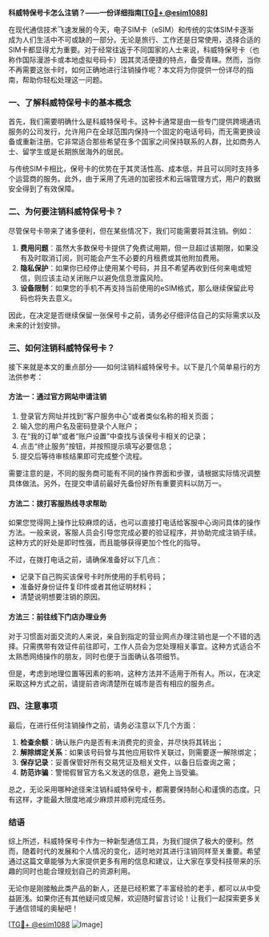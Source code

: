 **科威特保号卡怎么注销？——一份详细指南[[TG💪+ @esim1088](https://t.me/s/esim1088)]**

在现代通信技术飞速发展的今天，电子SIM卡（eSIM）和传统的实体SIM卡逐渐成为人们生活中不可或缺的一部分。无论是旅行、工作还是日常使用，选择合适的SIM卡都显得尤为重要。对于经常往返于不同国家的人士来说，科威特保号卡（也称作国际漫游卡或本地虚拟号码卡）因其灵活便捷的特点，备受青睐。然而，当你不再需要这张卡时，如何正确地进行注销操作呢？本文将为你提供一份详尽的指南，帮助你轻松处理这一问题。

### 一、了解科威特保号卡的基本概念

首先，我们需要明确什么是科威特保号卡。这种卡通常是由一些专门提供跨境通讯服务的公司发行，允许用户在全球范围内保持一个固定的电话号码，而无需更换设备或重新注册。它非常适合那些希望在多个国家之间保持联系的人群，比如商务人士、留学生或是长期旅居海外的居民。

与传统SIM卡相比，保号卡的优势在于其灵活性高、成本低，并且可以同时支持多个运营商的服务。此外，由于采用了先进的加密技术和云端管理方式，用户的数据安全得到了有效保障。

### 二、为何要注销科威特保号卡？

尽管保号卡带来了诸多便利，但在某些情况下，我们可能需要将其注销。例如：

1. **费用问题**：虽然大多数保号卡提供了免费试用期，但一旦超过该期限，如果没有及时取消订阅，则可能会产生不必要的月租费或其他附加费用。
2. **隐私保护**：如果你已经停止使用某个号码，并且不希望再收到任何来电或短信，则应该主动关闭账户以避免信息泄露风险。
3. **设备限制**：如果您的手机不再支持当前使用的eSIM格式，那么继续保留此号码也将失去意义。

因此，在决定是否继续保留一张保号卡之前，请务必仔细评估自己的实际需求以及未来的计划安排。

### 三、如何注销科威特保号卡？

接下来就是本文的重点部分——如何注销科威特保号卡。以下是几个简单易行的方法供参考：

#### 方法一：通过官方网站申请注销

1. 登录官方网址并找到“客户服务中心”或者类似名称的相关页面；
2. 输入您的用户名及密码登录个人账户；
3. 在“我的订单”或者“账户设置”中查找与该保号卡相关的记录；
4. 点击“终止服务”按钮，并按照提示填写必要信息；
5. 提交后等待审核结果即可完成整个流程。

需要注意的是，不同的服务商可能有不同的操作界面和步骤，请根据实际情况调整具体做法。另外，在提交申请前最好先备份好所有重要资料以防万一。

#### 方法二：拨打客服热线寻求帮助

如果您觉得网上操作比较麻烦的话，也可以直接打电话给客服中心询问具体的操作方法。一般来说，客服人员会引导您完成必要的验证程序，并协助完成注销手续。这种方式的好处是即时性强，而且能够获得更加个性化的指导。

不过，在拨打电话之前，请确保准备好以下几点：
- 记录下自己购买该保号卡时所使用的手机号码；
- 准备好身份证件复印件或者其他证明材料；
- 清楚说明想要注销的原因。

#### 方法三：前往线下门店办理业务

对于习惯面对面交流的人来说，亲自到指定的营业网点办理注销也是一个不错的选择。只需携带有效证件前往即可，工作人员会为您处理相关事宜。这种方式适合不太熟悉网络操作的朋友，同时也便于当面确认各项细节。

但是，考虑到地理位置等因素的影响，这种方法并不适用于所有人。所以，在决定采取这种方式之前，请提前咨询清楚所在城市是否有相应的服务点。

### 四、注意事项

最后，在进行任何注销操作之前，请务必注意以下几个方面：

1. **检查余额**：确认账户内是否有未消费完的资金，并尽快将其转出；
2. **解除绑定关系**：如果该号码曾与其他应用软件关联过，则需要逐一解除绑定；
3. **保存记录**：妥善保管好所有交易凭证及相关文件，以备日后查询之需；
4. **防范诈骗**：警惕假冒官方名义发送的信息，避免上当受骗。

总之，无论采用哪种途径来注销科威特保号卡，都需要保持耐心和谨慎的态度。只有这样，才能最大限度地减少麻烦并顺利完成任务。

### 结语

综上所述，科威特保号卡作为一种新型通信工具，为我们提供了极大的便利。然而，随着时代的发展和个人情况的变化，适时地对其进行注销同样至关重要。希望通过这篇文章能够为大家提供更多有用的信息和建议，让大家在享受科技带来的乐趣的同时也能合理规划自己的资源利用。

无论你是刚接触此类产品的新人，还是已经积累了丰富经验的老手，都可以从中受益匪浅。如果你还有其他疑问或见解，欢迎随时留言讨论！让我们一起探索更多关于通信领域的奥秘吧！

[[TG💪+ @esim1088](https://t.me/s/esim1088) ![Image](https://i.postimg.cc/4NQfJmqS/Snipaste-2025-05-13-00-14-12.png)]